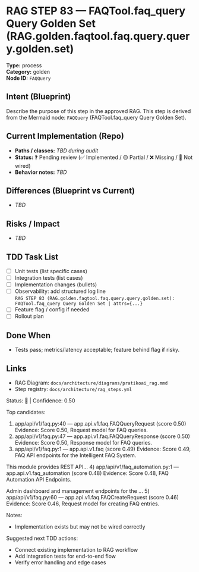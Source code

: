 # RAG STEP 83 — FAQTool.faq_query Query Golden Set (RAG.golden.faqtool.faq.query.query.golden.set)

**Type:** process  
**Category:** golden  
**Node ID:** `FAQQuery`

## Intent (Blueprint)
Describe the purpose of this step in the approved RAG. This step is derived from the Mermaid node: `FAQQuery` (FAQTool.faq_query Query Golden Set).

## Current Implementation (Repo)
- **Paths / classes:** _TBD during audit_
- **Status:** ❓ Pending review (✅ Implemented / 🟡 Partial / ❌ Missing / 🔌 Not wired)
- **Behavior notes:** _TBD_

## Differences (Blueprint vs Current)
- _TBD_

## Risks / Impact
- _TBD_

## TDD Task List
- [ ] Unit tests (list specific cases)
- [ ] Integration tests (list cases)
- [ ] Implementation changes (bullets)
- [ ] Observability: add structured log line  
  `RAG STEP 83 (RAG.golden.faqtool.faq.query.query.golden.set): FAQTool.faq_query Query Golden Set | attrs={...}`
- [ ] Feature flag / config if needed
- [ ] Rollout plan

## Done When
- Tests pass; metrics/latency acceptable; feature behind flag if risky.

## Links
- RAG Diagram: `docs/architecture/diagrams/pratikoai_rag.mmd`
- Step registry: `docs/architecture/rag_steps.yml`


<!-- AUTO-AUDIT:BEGIN -->
Status: 🔌  |  Confidence: 0.50

Top candidates:
1) app/api/v1/faq.py:40 — app.api.v1.faq.FAQQueryRequest (score 0.50)
   Evidence: Score 0.50, Request model for FAQ queries.
2) app/api/v1/faq.py:47 — app.api.v1.faq.FAQQueryResponse (score 0.50)
   Evidence: Score 0.50, Response model for FAQ queries.
3) app/api/v1/faq.py:1 — app.api.v1.faq (score 0.49)
   Evidence: Score 0.49, FAQ API endpoints for the Intelligent FAQ System.

This module provides REST API...
4) app/api/v1/faq_automation.py:1 — app.api.v1.faq_automation (score 0.48)
   Evidence: Score 0.48, FAQ Automation API Endpoints.

Admin dashboard and management endpoints for the ...
5) app/api/v1/faq.py:60 — app.api.v1.faq.FAQCreateRequest (score 0.46)
   Evidence: Score 0.46, Request model for creating FAQ entries.

Notes:
- Implementation exists but may not be wired correctly

Suggested next TDD actions:
- Connect existing implementation to RAG workflow
- Add integration tests for end-to-end flow
- Verify error handling and edge cases
<!-- AUTO-AUDIT:END -->